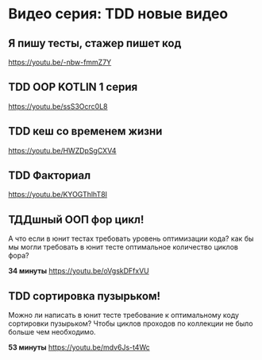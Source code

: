 # Видео серия: TDD новые видео
	
## Я пишу тесты, стажер пишет код	
https://youtu.be/-nbw-fmmZ7Y

## TDD OOP KOTLIN 1 серия	
https://youtu.be/ssS3Ocrc0L8

## TDD кеш со временем жизни	
https://youtu.be/HWZDpSgCXV4

## TDD Факториал	
https://youtu.be/KYOGThlhT8I

## ТДДшный ООП фор цикл!
A что если в юнит тестах требовать уровень оптимизации кода?
как бы мы могли требовать в юнит тесте оптимальное количество циклов фора?

**34 минуты**
https://youtu.be/oVgskDFfxVU

## TDD сортировка пузырьком!
Можно ли написать в юнит тесте требование к оптимальному коду сортировки пузырьком? Чтобы циклов проходов по коллекции не было больше чем необходимо.

**53 минуты**
https://youtu.be/mdv6Js-t4Wc
